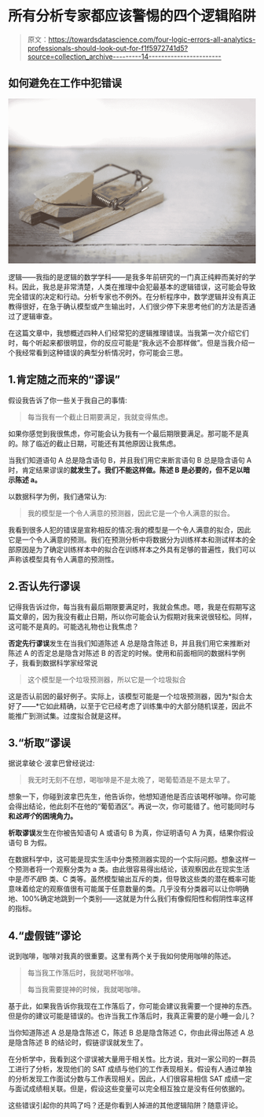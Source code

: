 # 所有分析专家都应该警惕的四个逻辑陷阱

> 原文：<https://towardsdatascience.com/four-logic-errors-all-analytics-professionals-should-look-out-for-f1f5972741d5?source=collection_archive---------14----------------------->

## 如何避免在工作中犯错误

![](img/d0fde22f456aa535a9b5e668e151d28d.png)

逻辑——我指的是逻辑的数学学科——是我多年前研究的一门真正纯粹而美好的学科。因此，我总是非常清楚，人类在推理中会犯最基本的逻辑错误，这可能会导致完全错误的决定和行动。分析专家也不例外。在分析程序中，数学逻辑并没有真正教得很好，在急于确认模型或产生输出时，人们很少停下来思考他们的方法是否通过了逻辑审查。

在这篇文章中，我想概述四种人们经常犯的逻辑推理错误。当我第一次介绍它们时，每个听起来都很明显，你的反应可能是“我永远不会那样做”。但是当我介绍一个我经常看到这种错误的典型分析情况时，你可能会三思。

## 1.肯定随之而来的“谬误”

假设我告诉了你一些关于我自己的事情:

> 每当我有一个截止日期要满足，我就变得焦虑。

如果你感觉到我很焦虑，你可能会认为我有一个最后期限要满足。那可能不是真的。除了临近的截止日期，可能还有其他原因让我焦虑。

当我们知道语句 A 总是隐含语句 B，并且我们用它来断言语句 B 总是隐含语句 A 时，肯定结果谬误的**就发生了。我们不能这样做。陈述 B 是必要的，但不足以暗示陈述 a。**

以数据科学为例，我们通常认为:

> 我的模型是一个令人满意的预测器，因此它是一个令人满意的拟合。

我看到很多人犯的错误是宣称相反的情况:我的模型是一个令人满意的拟合，因此它是一个令人满意的预测。我们在预测分析中将数据分为训练样本和测试样本的全部原因是为了确定训练样本中的拟合在训练样本之外具有足够的普遍性，我们可以声称该模型具有令人满意的预测性。

## 2.否认先行谬误

记得我告诉过你，每当我有最后期限要满足时，我就会焦虑。嗯，我是在假期写这篇文章的，因为我没有截止日期，所以你可能会认为假期对我来说很轻松。同样，这可能不是真的。可能选礼物也让我焦虑？

**否定先行谬误**发生在当我们知道陈述 A 总是隐含陈述 B，并且我们用它来推断对陈述 A 的否定总是隐含对陈述 B 的否定的时候。使用和前面相同的数据科学例子，我看到数据科学家经常说

> 这个模型是一个垃圾预测器，所以它是一个垃圾拟合

这是否认前因的最好例子。实际上，该模型可能是一个垃圾预测器，因为*拟合太好了——*它如此精确，以至于它已经考虑了训练集中的大部分随机误差，因此不能推广到测试集。过度拟合就是这样。

## 3.“析取”谬误

据说拿破仑·波拿巴曾经说过:

> 我无时无刻不在想，喝咖啡是不是太晚了，喝葡萄酒是不是太早了。

想象一下，你碰到波拿巴先生，他告诉你，他想知道他是否应该喝杯咖啡。你可能会得出结论，他此刻不在他的“葡萄酒区”。再说一次，你可能错了。他可能同时与**和*这两个*的困境角力。**

**析取谬误**发生在你被告知语句 A 或语句 B 为真，你证明语句 A 为真，结果你假设语句 B 为假。

在数据科学中，这可能是现实生活中分类预测器实现的一个实际问题。想象这样一个预测者将一个观察分类为 a 类。由此很容易得出结论，该观察因此在现实生活中是*而不是*B 类、C 类等。虽然模型输出互斥的类，但导致这些类的潜在概率可能意味着给定的观察值很有可能属于任意数量的类。几乎没有分类器可以让你明确地、100%确定地跳到一个类别——这就是为什么我们有像假阳性和假阴性率这样的指标。

## 4.“虚假链”谬论

说到咖啡，咖啡对我真的很重要。这里有两个关于我如何使用咖啡的陈述。

> 每当我工作落后时，我就喝杯咖啡。
> 
> 每当我需要提神的时候，我就喝咖啡。

基于此，如果我告诉你我现在工作落后了，你可能会建议我需要一个提神的东西。但是你的建议可能是错误的。也许当我工作落后时，我真正需要的是小睡一会儿？

当你知道陈述 A 总是隐含陈述 C，陈述 B 总是隐含陈述 C，你由此得出陈述 A 总是隐含陈述 B 的结论时，假链谬误就发生了。

在分析学中，我看到这个谬误被大量用于相关性。比方说，我对一家公司的一群员工进行了分析，发现他们的 SAT 成绩与他们的工作表现相关。假设有人通过单独的分析发现工作面试分数与工作表现相关。因此，人们很容易相信 SAT 成绩一定与面试成绩相关联。但是，假设这些变量可以完全相互独立是没有任何依据的。

这些错误引起你的共鸣了吗？还是你看到人掉进的其他逻辑陷阱？随意评论。